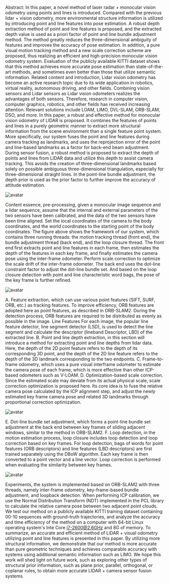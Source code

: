 Abstract: In this paper, a novel method of laser radar + monocular vision odometry using points and lines is introduced. Compared with the previous lidar + vision odometry, more environmental structure information is utilized by introducing point and line features into pose estimation. A robust depth extraction method of point and line features is proposed, and the extracted depth value is used as a priori factor of point and line bundle adjustment method. The method greatly reduces the three-dimensional ambiguity of features and improves the accuracy of pose estimation. In addition, a pure visual motion tracking method and a new scale correction scheme are proposed, thus realizing an efficient and high-precision monocular vision odometry system. Evaluation of the publicly available KITTI dataset shows that this method achieves more accurate pose estimation than state-of-the-art methods, and sometimes even better than those that utilize semantic information. Related content and introduction, Lidar vision odometry has become an active research topic due to its wide application in robotics, virtual reality, autonomous driving, and other fields. Combining vision sensors and Lidar sensors as Lidar vision odometers realizes the advantages of both sensors. Therefore, research in computer vision, computer graphics, robotics, and other fields has received increasing attention. Relevant solutions include LOAM, LIMO, DVL-SLAM, ORB-SLAM, DSO, and more. In this paper, a robust and effective method for monocular vision odometry of LIDAR is proposed. It combines the features of points and lines in a purely geometric manner to extract more structural information from the scene environment than a single feature point system. More specifically, our system fuses the point and line features during camera tracking as landmarks, and uses the reprojection error of the point and line-based landmarks as a factor for back-end beam adjustment. During sensor fusion, a robust method is proposed to extract the depth of points and lines from LIDAR data and utilize this depth to assist camera tracking. This avoids the creation of three-dimensional landmarks based solely on possible ambiguous three-dimensional triangulation, especially for three-dimensional straight lines. In the point-line bundle adjustment, the depth prior is used as the prior factor to further improve the accuracy of attitude estimation. 

 ![avatar]( 20210113180327394.png) 

 Content essence, pre-processing, given a monocular image sequence and a lidar sequence, assume that the internal and external parameters of the two sensors have been calibrated, and the data of the two sensors have been time aligned. Set the local coordinates of the camera to the body coordinates, and the world coordinates to the starting point of the body coordinates. The figure above shows the framework of our system, which contains three running threads: the motion tracking thread (front end), the bundle adjustment thread (back end), and the loop closure thread. The front end first extracts point and line features in each frame, then estimates the depth of the features in each key frame, and finally estimates the camera pose using the inter-frame odometer. Perform scale correction to optimize the scale drift of the inter-frame odometer. The back end uses the dot-line constraint factor to adjust the dot-line bundle set. And based on the loop closure detection with point and line characteristic word bags, the pose of the key frame is further refined. 

 ![avatar]( 2021011318041327.png) 

 A. Feature extraction, which can use various point features (SIFT, SURF, ORB, etc.) as tracking features. To improve efficiency, ORB features are adopted here as point features, as described in ORB-SLAM2. During the detection process, ORB features are required to be distributed as evenly as possible in the image. Line Features For each image, the popular line feature detector, line segment detector (LSD), is used to detect the line segment and calculate the descriptor (lineband Descriptor, LBD) of the extracted line. B. Point and line depth extraction, in this section will introduce a method for extracting point and line depths from lidar data. Here, the depth of the 2D point feature refers to the depth of its corresponding 3D point, and the depth of the 2D line feature refers to the depth of the 3D landmark corresponding to the two endpoints. C. Frame-to-frame odometry, which uses a pure visual interframe odometer to estimate the camera pose of each frame, which is more effective than other ICP-based odometers such as V-LOAM. D. Optimization-based scale correction. Since the estimated scale may deviate from its actual physical scale, scale correction optimization is proposed here. Its core idea is to fuse the relative camera pose calculated by the ICP alignment step, and adjust the newly estimated key frame camera pose and related 3D landmarks through proportional correction optimization. 

 ![avatar]( 20210113180548128.png) 

  E. Dot-line bundle set adjustment, which forms a point-line bundle set adjustment at the back end between key frames of sliding adjacent windows, similar to the method in ORB-SLAM2. F. Loop detection, in the motion estimation process, loop closure includes loop detection and loop correction based on key frames. For loop detection, bags of words for point features (ORB descriptors) and line features (LBD descriptors) are first trained separately using the DBoW algorithm. Each key frame is then converted to a point vector and a line vector. Loop correction is performed when evaluating the similarity between key frames. 

 ![avatar]( 20210113180717185.png) 

 Experiments, the system is implemented based on ORB-SLAM2 with three threads, namely inter-frame odometry, key-frame-based bundle adjustment, and loopback detection. When performing ICP calibration, we use the Normal Distribution Transform (NDT) implemented in the PCL library to calculate the relative camera pose between two adjacent point clouds. We test our method on a publicly available KITTI training dataset containing 00-10 sequences with ground-truth trajectories, and analyze the accuracy and time efficiency of the method on a computer with 64-bit Linux operating system's Inte Core i7-2600@2.6GHz and 8G of memory. To summarize, an accurate and efficient method of LiDAR + visual odometry utilizing point and line features is presented in this paper. By utilizing more structural information, we demonstrate that our method is more accurate than pure geometric techniques and achieves comparable accuracy with systems using additional semantic information such as LIMO. We hope this work will shed light on future work, such as exploring other types of structural prior information, such as plane prior, parallel, orthogonal, or coplanar rules, to obtain more accurate LIDAR + camera sensor fusion systems 


